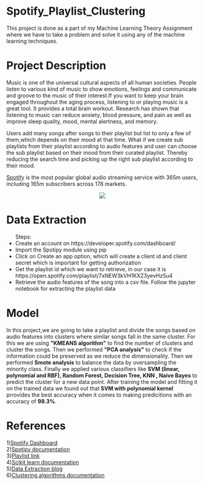 # Spotify_Playlist_Clustering
This project is done as a part of my Machine Learning Theory Assignment where we have 
to take a problem and solve it using any of the machine learning techniques.

# Project Description

Music is one of the universal cultural aspects of all human societies. People listen to various kind of music to show emotions, feelings and communicate
and groove to the music of their interest.If you want to keep your brain engaged throughout the aging process, listening to or playing music is a great tool.
It provides a total brain workout. Research has shown that listening to music can reduce anxiety, blood pressure, and pain as well as improve sleep quality, mood, mental alertness, and memory.
<p>
  Users add many songs after songs to their playlist but list to only a few of them,which depends on their mood at that time. What if we create 
  sub playlists from their playlist according to audio features and user can choose the sub playlist based on their mood from their curated playlist.
  Thereby reducing the search time and picking up the right sub playlist according to their mood.
 </p>

[Spotify](https://www.spotify.com) is the most popular global audio streaming service with 365m users, including 165m subscribers across 178 markets.
<p align="center" >
  <img src="https://developer.spotify.com/assets/branding-guidelines/logo@2x.png" >
</p>

# Data Extraction
<ul> Steps:
  <li> Create an account on https://developer.spotify.com/dashboard/</li>
  <li> Import the Spotipy module using pip</li>
  <li> Click on Create an app option, which will create a client id and client secret which is important for getting authorization</li>
  <li> Get the playlist id which we want to retrieve, in our case it is https://open.spotify.com/playlist/7xNEW3kVH1KXZ3yevHz5u4</li>
  <li> Retrieve the audio features of the song into a csv file. Follow the jupyter notebook for extracting the playlist data</li>
</ul>

# Model 
<p> In this project,we are going to take a playlist and divide the songs based on audio features into clusters 
  where similar songs fall in the same cluster. For this we are using <b>"KMEANS algorithm"</b> to find the number of clusters
  and cluster the songs. Then we performed <b>"PCA analysis"</b> to check if the information could be preserved as we reduce the dimensionality.
  Then we performed <b>Smote analysis</b> to balance the data by oversampling the minority class. Finally we applied various classifiers like
  <b> SVM (linear, polynomial and RBF), Random Forest, Decision Tree, KNN , Naive Bayes</b> to predict the cluster for a new data point.
    After training the model and fitting it on the trained data we found out that<b> SVM with polynomial kernel </b>prrovides the best accuracy
  when it comes to making predicitions with an accuracy of <b>98.3%</b>.
 </p>

# References
  
  1)[Spotify Dashboard](https://developer.spotify.com/dashboard/)<br>
  2)[Spotipy documentation](https://spotipy.readthedocs.io/en/2.9.0/#)<br>
  3)[Playlist link](https://open.spotify.com/playlist/7xNEW3kVH1KXZ3yevHz5u4)<br>
  4)[Scikit learn documentation](https://scikit-learn.org/stable/)<br>
  5)[Data Extraction blog](https://towardsdatascience.com/extracting-song-data-from-the-spotify-api-using-python-b1e79388d50)<br>
  6)[Clustering algorithms documentation](https://scikit-learn.org/stable/modules/clustering.html)<br>
